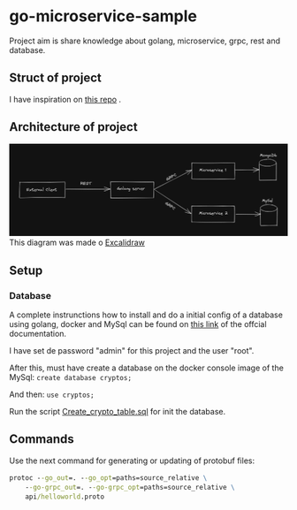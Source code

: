 # go-microservice-sample

Project aim is share knowledge about golang, microservice, grpc, rest and database.

## Struct of project

I have inspiration on [this repo](https://github.com/golang-standards/project-layout) .

## Architecture of project

![Demonstration of de architecture](docs/architecture.png)
This diagram was made o [Excalidraw](https://excalidraw.com/)

## Setup

### Database

A complete instrunctions how to install and do a initial config of a database using golang, docker and MySql can be found on [this link](https://go.dev/doc/tutorial/database-access) of the offcial documentation.

I have set de password "admin" for this project and the user "root".

After this, must have create a database on the docker console image of the MySql:
`create database cryptos;`

And then:
`use cryptos;`

Run the script [Create_crypto_table.sql](scripts/database/init/Create_crypto_table.sql) for init the database.

## Commands

Use the next command for generating or updating of protobuf files:

```cmd
protoc --go_out=. --go_opt=paths=source_relative \
    --go-grpc_out=. --go-grpc_opt=paths=source_relative \
    api/helloworld.proto
```
